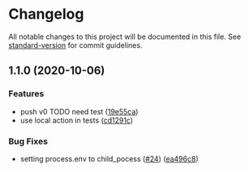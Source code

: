 # Changelog

All notable changes to this project will be documented in this file. See [standard-version](https://github.com/conventional-changelog/standard-version) for commit guidelines.

## 1.1.0 (2020-10-06)


### Features

* push v0 TODO need test ([19e55ca](https://github.com/actions/javascript-action/commit/19e55ca8b7282f1f2c00370ae0f6130de87ec949))
* use local action in tests ([cd1291c](https://github.com/actions/javascript-action/commit/cd1291cce1df3872136338db95867918d36a5711))


### Bug Fixes

* setting process.env to  child_pocess ([#24](https://github.com/actions/javascript-action/issues/24)) ([ea496c8](https://github.com/actions/javascript-action/commit/ea496c85723447be77c3bc60759663eadd76808f))
